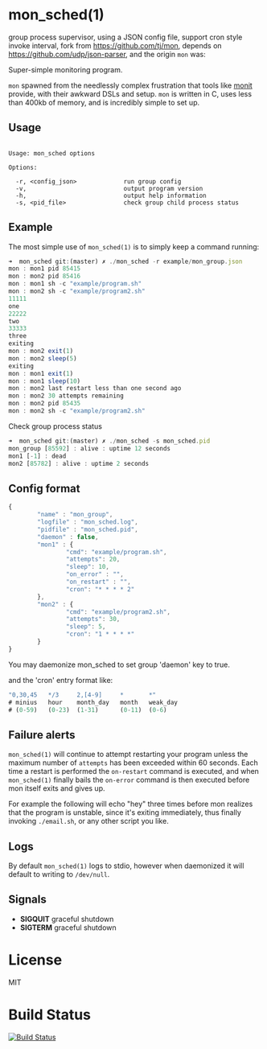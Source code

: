 # mon_sched(1)

  group process supervisor, using a JSON config file, support cron style invoke interval, fork from https://github.com/tj/mon, depends on  https://github.com/udp/json-parser, and the origin `mon` was:

  Super-simple monitoring program.

  `mon` spawned from the needlessly complex
  frustration that tools like [monit](http://mmonit.com/monit/)
  provide, with their awkward DSLs and setup. `mon` is written
  in C, uses less than 400kb of memory, and is incredibly simple
  to set up.

## Usage

```

Usage: mon_sched options

Options:

  -r, <config_json>             run group config
  -v,                           output program version
  -h,                           output help information
  -s, <pid_file>                check group child process status

```

## Example

  The most simple use of `mon_sched(1)` is to simply keep a command running:

```js
➜  mon_sched git:(master) ✗ ./mon_sched -r example/mon_group.json
mon : mon1 pid 85415
mon : mon2 pid 85416
mon : mon1 sh -c "example/program.sh"
mon : mon2 sh -c "example/program2.sh"
11111
one
22222
two
33333
three
exiting
mon : mon2 exit(1)
mon : mon2 sleep(5)
exiting
mon : mon1 exit(1)
mon : mon1 sleep(10)
mon : mon2 last restart less than one second ago
mon : mon2 30 attempts remaining
mon : mon2 pid 85435
mon : mon2 sh -c "example/program2.sh"
```

  Check group process status

```js
➜  mon_sched git:(master) ✗ ./mon_sched -s mon_sched.pid
mon_group [85592] : alive : uptime 12 seconds
mon1 [-1] : dead
mon2 [85782] : alive : uptime 2 seconds
```

## Config format

```js
{
        "name" : "mon_group",
        "logfile" : "mon_sched.log",
        "pidfile" : "mon_sched.pid",
        "daemon" : false,
        "mon1" : {
                "cmd": "example/program.sh",
                "attempts": 20,
                "sleep": 10,
                "on_error" : "",
                "on_restart" : "",
                "cron": "* * * * 2"
        },
        "mon2" : {
                "cmd": "example/program2.sh",
                "attempts": 30,
                "sleep": 5,
                "cron": "1 * * * *"
        }
}
```
You may daemonize mon_sched to set group 'daemon' key to true.

and the 'cron' entry format like:

```js
"0,30,45   */3     2,[4-9]     *       *"
# minius   hour    month_day   month   weak_day
# (0-59)   (0-23)  (1-31)      (0-11)  (0-6)
```

## Failure alerts

 `mon_sched(1)` will continue to attempt restarting your program unless the maximum number
 of `attempts` has been exceeded within 60 seconds. Each time a restart is performed
 the `on-restart` command is executed, and when `mon_sched(1)` finally bails the `on-error`
 command is then executed before mon itself exits and gives up.

  For example the following will echo "hey" three times before mon realizes that
  the program is unstable, since it's exiting immediately, thus finally invoking
  `./email.sh`, or any other script you like.

## Logs

  By default `mon_sched(1)` logs to stdio, however when daemonized it will default
  to writing to `/dev/null`.

## Signals

  - __SIGQUIT__ graceful shutdown
  - __SIGTERM__ graceful shutdown

# License

  MIT

# Build Status

  [![Build Status](https://travis-ci.org/lalawue/mon_sched.png)](http://travis-ci.org/lalawue/mon_sched)
